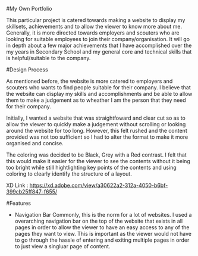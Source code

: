 #My Own Portfolio

This particular project is catered towards making a website to display my skillsets, achievements and to allow the viewer to know more about me. Generally, it is more directed towards employers and scouters who are looking for suitable employees to join their company/organisation. It will go in depth about a few major achievements that I have accomplished over the my years in Secondary School and my general core and technical skills that is helpful/suitable to the company.

#Design Process

As mentioned before, the website is more catered to employers and scouters who wants to find people suitable for their company. I believe that the website can display my skills and accomplishments and be able to allow them to make a judgement as to wheather I am the person that they need for their company. 

Initially, I wanted a website that was straightfoward and clear cut so as to allow the viewer to quickly make a judgement without scrolling or looking around the website for too long. However, this felt rushed and the content provided was not too sufficient so I had to alter the format to make it more organised and concise.

The coloring was decided to be Black, Grey with a Red contrast. I felt that this would make it easier for the viewer to see the contents without it being too bright while still hightlighting key points of the contents and using coloring to clearly identify the structure of a layout.

XD Link : https://xd.adobe.com/view/a30622a2-312a-4050-b6bf-399cb25ff847-f655/

#Features

- Navigation Bar
Commonly, this is the norm for a lot of websites. I used a overarching navigation bar on the top of the website that exists in all pages in order to allow the viewer to have an easy access to any of the pages they want to view. This is important as the viewer would not have to go through the hassle of entering and exiting multiple pages in order to just view a singluar page of content.
